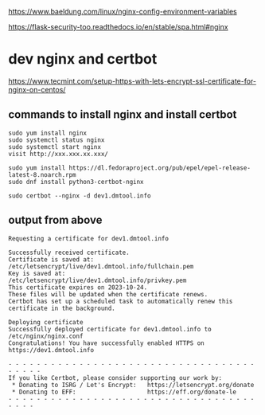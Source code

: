
https://www.baeldung.com/linux/nginx-config-environment-variables

https://flask-security-too.readthedocs.io/en/stable/spa.html#nginx

# dev nginx and certbot

https://www.tecmint.com/setup-https-with-lets-encrypt-ssl-certificate-for-nginx-on-centos/

## commands to install nginx and install certbot

    sudo yum install nginx
    sudo systemctl status nginx
    sudo systemctl start nginx
    visit http://xxx.xxx.xx.xxx/

    sudo yum install https://dl.fedoraproject.org/pub/epel/epel-release-latest-8.noarch.rpm
    sudo dnf install python3-certbot-nginx

    sudo certbot --nginx -d dev1.dmtool.info
    
## output from above
    
    Requesting a certificate for dev1.dmtool.info
    
    Successfully received certificate.
    Certificate is saved at: /etc/letsencrypt/live/dev1.dmtool.info/fullchain.pem
    Key is saved at:         /etc/letsencrypt/live/dev1.dmtool.info/privkey.pem
    This certificate expires on 2023-10-24.
    These files will be updated when the certificate renews.
    Certbot has set up a scheduled task to automatically renew this certificate in the background.
    
    Deploying certificate
    Successfully deployed certificate for dev1.dmtool.info to /etc/nginx/nginx.conf
    Congratulations! You have successfully enabled HTTPS on https://dev1.dmtool.info
    
    - - - - - - - - - - - - - - - - - - - - - - - - - - - - - - - - - - - - - - - -
    If you like Certbot, please consider supporting our work by:
     * Donating to ISRG / Let's Encrypt:   https://letsencrypt.org/donate
     * Donating to EFF:                    https://eff.org/donate-le
    - - - - - - - - - - - - - - - - - - - - - - - - - - - - - - - - - - - - - - - 
